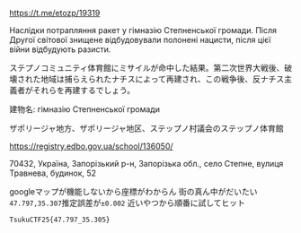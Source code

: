 https://t.me/etozp/19319

Наслідки потрапляння ракет у гімназію Степненської громади. Після Другої світової знищене відбудовували полонені нацисти, після цієї війни відбудують разисти.

ステプノコミュニティ体育館にミサイルが命中した結果。第二次世界大戦後、破壊された地域は捕らえられたナチスによって再建され、この戦争後、反ナチス主義者がそれらを再建するでしょう。

建物名: гімназію Степненської громади 

ザポリージャ地方、ザポリージャ地区、ステップノ村議会のステップノ体育館

https://registry.edbo.gov.ua/school/136050/

70432, Україна, Запорізький р-н, Запорізька обл., село Степне, вулиця Травнева, будинок, 52

googleマップが機能しないから座標がわからん
街の真ん中がだいたい`47.797,35.307`推定誤差が`±0.002`
近いやつから順番に試してヒット

`TsukuCTF25{47.797_35.305}`
